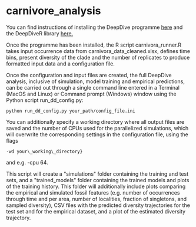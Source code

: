 # carnivore_analysis

You can find instructions of installing the DeepDive programme [here](https://github.com/DeepDive-project/deepdive) and the DeepDiveR library [here.](https://github.com/DeepDive-project/DeepDiveR)

Once the programme has been installed, the R script carnivora_runner.R takes input occurrence data from carnivora_data_cleaned.xlsx, defines time bins, present diversity of the clade and the number of replicates to produce formatted input data and a configuration file.

Once the configuration and input files are created, the full DeepDive analysis, inclusive of simulation, model training and empirical predictions, can be carried out through a single command line entered in a Terminal (MacOS and Linux) or Command prompt (Windows) window using the Python script run_dd_config.py:

```
python run_dd_config.py your_path/config_file.ini
```

You can additionally specify a working directory where all output files are saved and the number of CPUs used for the parallelized simulations, which will overwrite the corresponding settings in the configuration file, using the flags 
```
-wd your\_working\_directory} 
```
and e.g. -cpu 64. 

This script will create a "simulations" folder containing the training and test sets, and a "trained_models" folder containing the trained models and plots of the training history. This folder will additionally include plots comparing the empirical and simulated fossil features (e.g. number of occurrences through time and per area, number of localities, fraction of singletons, and sampled diversity), CSV files with the predicted diversity trajectories for the test set and for the empirical dataset, and a plot of the estimated diversity trajectory.
